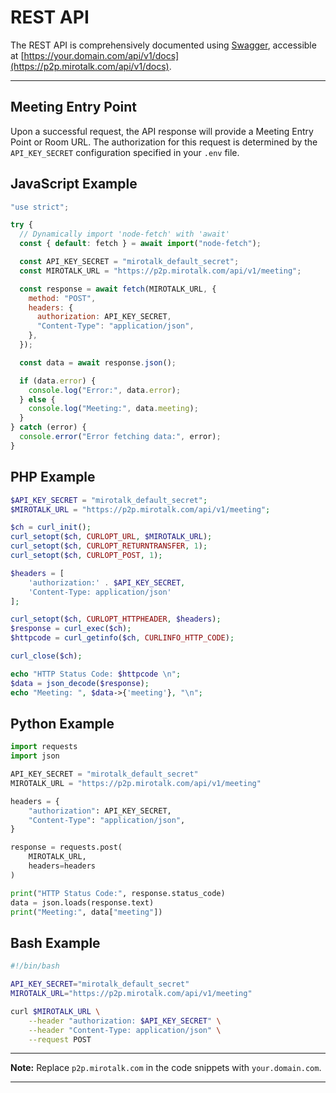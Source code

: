 # REST API

The REST API is comprehensively documented using [Swagger](https://swagger.io/), accessible at [https://your.domain.com/api/v1/docs](https://p2p.mirotalk.com/api/v1/docs).

---

## Meeting Entry Point

Upon a successful request, the API response will provide a Meeting Entry Point or Room URL. The authorization for this request is determined by the `API_KEY_SECRET` configuration specified in your `.env` file.

## JavaScript Example

```javascript
"use strict";

try {
  // Dynamically import 'node-fetch' with 'await'
  const { default: fetch } = await import("node-fetch");

  const API_KEY_SECRET = "mirotalk_default_secret";
  const MIROTALK_URL = "https://p2p.mirotalk.com/api/v1/meeting";

  const response = await fetch(MIROTALK_URL, {
    method: "POST",
    headers: {
      authorization: API_KEY_SECRET,
      "Content-Type": "application/json",
    },
  });

  const data = await response.json();

  if (data.error) {
    console.log("Error:", data.error);
  } else {
    console.log("Meeting:", data.meeting);
  }
} catch (error) {
  console.error("Error fetching data:", error);
}
```

## PHP Example

```php
$API_KEY_SECRET = "mirotalk_default_secret";
$MIROTALK_URL = "https://p2p.mirotalk.com/api/v1/meeting";

$ch = curl_init();
curl_setopt($ch, CURLOPT_URL, $MIROTALK_URL);
curl_setopt($ch, CURLOPT_RETURNTRANSFER, 1);
curl_setopt($ch, CURLOPT_POST, 1);

$headers = [
    'authorization:' . $API_KEY_SECRET,
    'Content-Type: application/json'
];

curl_setopt($ch, CURLOPT_HTTPHEADER, $headers);
$response = curl_exec($ch);
$httpcode = curl_getinfo($ch, CURLINFO_HTTP_CODE);

curl_close($ch);

echo "HTTP Status Code: $httpcode \n";
$data = json_decode($response);
echo "Meeting: ", $data->{'meeting'}, "\n";
```

## Python Example

```python
import requests
import json

API_KEY_SECRET = "mirotalk_default_secret"
MIROTALK_URL = "https://p2p.mirotalk.com/api/v1/meeting"

headers = {
    "authorization": API_KEY_SECRET,
    "Content-Type": "application/json",
}

response = requests.post(
    MIROTALK_URL,
    headers=headers
)

print("HTTP Status Code:", response.status_code)
data = json.loads(response.text)
print("Meeting:", data["meeting"])
```

## Bash Example

```bash
#!/bin/bash

API_KEY_SECRET="mirotalk_default_secret"
MIROTALK_URL="https://p2p.mirotalk.com/api/v1/meeting"

curl $MIROTALK_URL \
    --header "authorization: $API_KEY_SECRET" \
    --header "Content-Type: application/json" \
    --request POST
```

---

**Note:** Replace `p2p.mirotalk.com` in the code snippets with `your.domain.com`.

---

